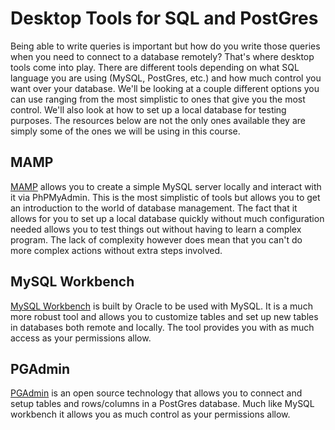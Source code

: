 # Desktop Tools for SQL and PostGres

Being able to write queries is important but how do you write those queries when you need to connect to a database remotely? That's where desktop tools come into play. There are different tools depending on what SQL language you are using (MySQL, PostGres, etc.) and how much control you want over your database. We'll be looking at a couple different options you can use ranging from the most simplistic to ones that give you the most control. We'll also look at how to set up a local database for testing purposes. The resources below are not the only ones available they are simply some of the ones we will be using in this course.

## MAMP

[MAMP](https://www.mamp.info/en/downloads/) allows you to create a simple MySQL server locally and interact with it via PhPMyAdmin. This is the most simplistic of tools but allows you to get an introduction to the world of database management. The fact that it allows for you to set up a local database quickly without much configuration needed allows you to test things out without having to learn a complex program. The lack of complexity however does mean that you can't do more complex actions without extra steps involved.

## MySQL Workbench

[MySQL Workbench](https://dev.mysql.com/downloads/workbench/) is built by Oracle to be used with MySQL. It is a much more robust tool and allows you to customize tables and set up new tables in databases both remote and locally. The tool provides you with as much access as your permissions allow.

## PGAdmin

[PGAdmin](https://www.pgadmin.org/) is an open source technology that allows you to connect and setup tables and rows/columns in a PostGres database. Much like MySQL workbench it allows you as much control as your permissions allow.
